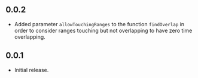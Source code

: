 ## 0.0.2

- Added parameter `allowTouchingRanges` to the function `findOverlap` in order to consider ranges touching but not overlapping to have zero time overlapping.

## 0.0.1

- Initial release.
